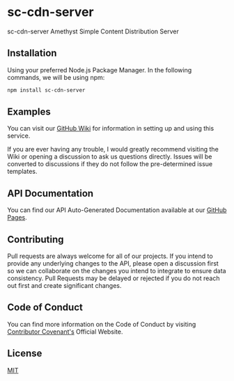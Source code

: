 # sc-cdn-server

sc-cdn-server Amethyst Simple Content Distribution Server

## Installation

Using your preferred Node.js Package Manager. In the following commands, we will be using npm:

```bash
npm install sc-cdn-server
```

## Examples

You can visit our [GitHub Wiki](https://github.com/amethyst-studio/sc-cdn-server/wiki) for information in setting up and using this service.

If you are ever having any trouble, I would greatly recommend visiting the Wiki or opening a discussion to ask us questions directly. Issues will be converted to discussions if they do not follow the pre-determined issue templates.

## API Documentation

You can find our API Auto-Generated Documentation available at our [GitHub Pages](https://amethyst-studio.github.io/sc-cdn-server/index.html).

## Contributing

Pull requests are always welcome for all of our projects.
If you intend to provide any underlying changes to the API, please open a discussion first so we can collaborate on the changes you intend to integrate to ensure data consistency. Pull Requests may be delayed or rejected if you do not reach out first and create significant changes.

## Code of Conduct

You can find more information on the Code of Conduct by visiting [Contributor Covenant's](https://www.contributor-covenant.org/) Official Website.

## License
[MIT](https://choosealicense.com/licenses/mit/)
